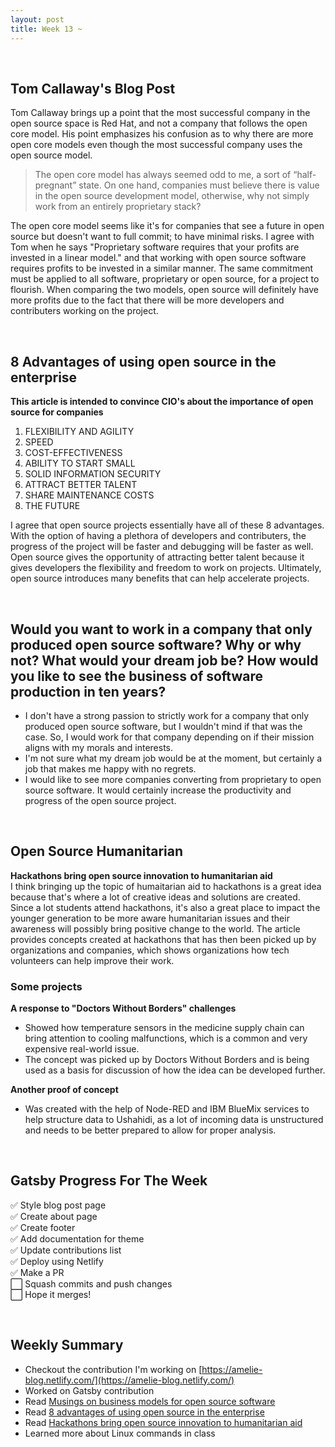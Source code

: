 ```yaml
---
layout: post
title: Week 13 ~ 
---
```

<br>


## Tom Callaway's Blog Post 

Tom Callaway brings up a point that the most successful company in the open source space is Red Hat, and not a company that follows the open core model. His point emphasizes his confusion as to why there are more open core models even though the most successful company uses the open source model. 
> The open core model has always seemed odd to me, a sort of “half-pregnant” state. On one hand, companies must believe there is value in the open source development model, otherwise, why not simply work from an entirely proprietary stack?  

The open core model seems like it's for companies that see a future in open source but doesn't want to full commit; to have minimal risks. I agree with Tom when he says "Proprietary software requires that your profits are invested in a linear model." and that working with open source software requires profits to be invested in a similar manner. The same commitment must be applied to all software, proprietary or open source, for a project to flourish. When comparing the two models, open source will definitely have more profits due to the fact that there will be more developers and contributers working on the project. 

<br>


## 8 Advantages of using open source in the enterprise
**This article is intended to convince CIO's about the importance of open source for companies**
1. FLEXIBILITY AND AGILITY
2. SPEED
3. COST-EFFECTIVENESS
4. ABILITY TO START SMALL
5. SOLID INFORMATION SECURITY
6. ATTRACT BETTER TALENT
7. SHARE MAINTENANCE COSTS
8. THE FUTURE

I agree that open source projects essentially have all of these 8 advantages. With the option of having a plethora of developers and contributers, the progress of the project will be faster and debugging will be faster as well. Open source gives the opportunity of attracting better talent because it gives developers the flexibility and freedom to work on projects. Ultimately, open source introduces many benefits that can help accelerate projects. 

<br>

## Would you want to work in a company that only produced open source software? Why or why not? What would your dream job be? How would you like to see the business of software production in ten years? 
- I don't have a strong passion to strictly work for a company that only produced open source software, but I wouldn't mind if that was the case. So, I would work for that company depending on if their mission aligns with my morals and interests. 
- I'm not sure what my dream job would be at the moment, but certainly a job that makes me happy with no regrets. 
- I would like to see more companies converting from proprietary to open source software. It would certainly increase the productivity and progress of the open source project. 

<br>

## Open Source Humanitarian
**Hackathons bring open source innovation to humanitarian aid**  
I think bringing up the topic of humaitarian aid to hackathons is a great idea because that's where a lot of creative ideas and solutions are created. Since a lot students attend hackathons, it's also a great place to impact the younger generation to be more aware humanitarian issues and their awareness will possibly bring positive change to the world. The article provides concepts created at hackathons that has then been picked up by organizations and companies, which shows organizations how tech volunteers can help improve their work. 

### Some projects  
**A response to "Doctors Without Borders" challenges**
- Showed how temperature sensors in the medicine supply chain can bring attention to cooling malfunctions, which is a common and very expensive real-world issue.
- The concept was picked up by Doctors Without Borders and is being used as a basis for discussion of how the idea can be developed further.

**Another proof of concept**
- Was created with the help of Node-RED and IBM BlueMix services to help structure data to Ushahidi, as a lot of incoming data is unstructured and needs to be better prepared to allow for proper analysis.


<br>

## Gatsby Progress For The Week 
✅ Style blog post page  
✅ Create about page  
✅ Create footer  
✅ Add documentation for theme  
✅ Update contributions list  
✅ Deploy using Netlify  
✅ Make a PR  
⬜ Squash commits and push changes  
⬜ Hope it merges!  

<br>

## Weekly Summary
- Checkout the contribution I'm working on [https://amelie-blog.netlify.com/](https://amelie-blog.netlify.com/)
- Worked on Gatsby contribution 
- Read [Musings on business models for open source software](https://spot.livejournal.com/327801.html)
- Read [8 advantages of using open source in the enterprise](https://enterprisersproject.com/article/2015/1/top-advantages-open-source-offers-over-proprietary-solutions)
- Read [Hackathons bring open source innovation to humanitarian aid](https://opensource.com/life/16/6/openhack-hackathons-for-humanitarian-aid)
- Learned more about Linux commands in class 
